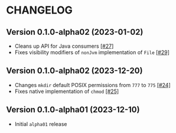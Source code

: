 # CHANGELOG

## Version 0.1.0-alpha02 (2023-01-02)
 - Cleans up API for Java consumers [[#27]][27]
 - Fixes visibility modifiers of `nonJvm` implementation of `File` [[#29]][29]

## Version 0.1.0-alpha02 (2023-12-20)
 - Changes `mkdir` default POSIX permissions from `777` to `775` [[#24]][24]
 - Fixes native implementation of `chmod` [[#25]][25]

## Version 0.1.0-alpha01 (2023-12-10)
 - Initial `alpha01` release

[24]: https://github.com/05nelsonm/kmp-file/pull/24
[25]: https://github.com/05nelsonm/kmp-file/pull/25
[27]: https://github.com/05nelsonm/kmp-file/pull/27
[29]: https://github.com/05nelsonm/kmp-file/pull/29
